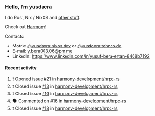 ### Hello, I'm yusdacra

I do Rust, Nix / NixOS and [other stuff](https://yusdacra.gitlab.io/about).

Check out [Harmony](https://github.com/harmony-development)!

Contacts:
- Matrix: [@yusdacra:nixos.dev](https://matrix.to/#/@yusdacra:nixos.dev) or [@yusdacra:tchncs.de](https://matrix.to/#/@yusdacra:tchncs.de)
- E-mail: y.bera003.06@pm.me
- LinkedIn: https://www.linkedin.com/in/yusuf-bera-ertan-8468b7192

#### Recent activity

<!--START_SECTION:activity-->
1. ❗️ Opened issue [#21](https://github.com/harmony-development/hrpc-rs/issues/21) in [harmony-development/hrpc-rs](https://github.com/harmony-development/hrpc-rs)
2. ❗️ Closed issue [#13](https://github.com/harmony-development/hrpc-rs/issues/13) in [harmony-development/hrpc-rs](https://github.com/harmony-development/hrpc-rs)
3. ❗️ Closed issue [#16](https://github.com/harmony-development/hrpc-rs/issues/16) in [harmony-development/hrpc-rs](https://github.com/harmony-development/hrpc-rs)
4. 🗣 Commented on [#16](https://github.com/harmony-development/hrpc-rs/issues/16) in [harmony-development/hrpc-rs](https://github.com/harmony-development/hrpc-rs)
5. ❗️ Closed issue [#18](https://github.com/harmony-development/hrpc-rs/issues/18) in [harmony-development/hrpc-rs](https://github.com/harmony-development/hrpc-rs)
<!--END_SECTION:activity-->
